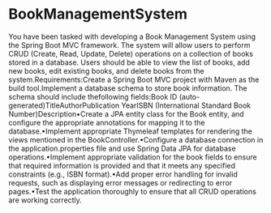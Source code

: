 # BookManagementSystem
You have been tasked with developing a Book Management System using the Spring Boot MVC framework. The system will allow users to perform CRUD (Create, Read, Update, Delete) operations on a collection of books stored in a database. Users should be able to view the list of books, add new books, edit existing books, and delete books from the system.Requirements:Create a Spring Boot MVC project with Maven as the build tool.Implement a database schema to store book information. The schema should include thefollowing fields:Book ID (auto-generated)TitleAuthorPublication YearISBN (International Standard Book Number)Description•Create a JPA entity class for the Book entity, and configure the appropriate annotations for mapping it to the database.•Implement appropriate Thymeleaf templates for rendering the views mentioned in the BookController.•Configure a database connection in the application.properties file and use Spring Data JPA for database operations.•Implement appropriate validation for the book fields to ensure that required information is provided and that it meets any specified constraints (e.g., ISBN format).•Add proper error handling for invalid requests, such as displaying error messages or redirecting to error pages.•Test the application thoroughly to ensure that all CRUD operations are working correctly.
